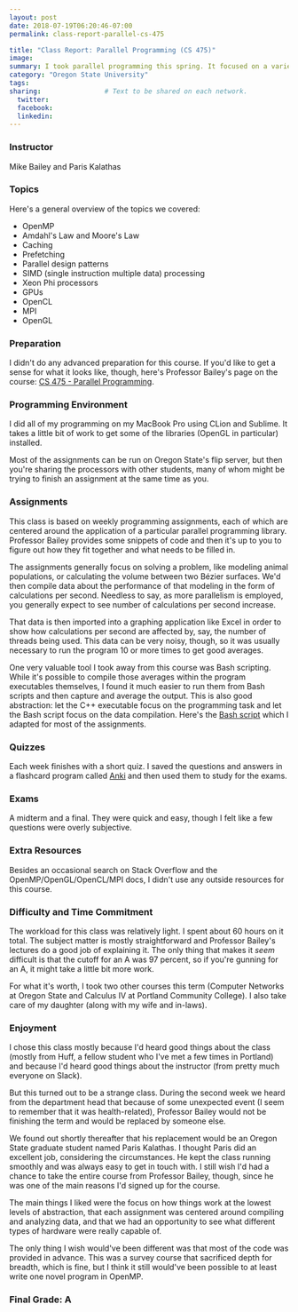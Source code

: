 ```yaml
---
layout: post
date: 2018-07-19T06:20:46-07:00
permalink: class-report-parallel-cs-475

title: "Class Report: Parallel Programming (CS 475)"
image: 
summary: I took parallel programming this spring. It focused on a variety of parallel programming libraries and the hardware that they depend on.
category: "Oregon State University"
tags: 
sharing:                # Text to be shared on each network.
  twitter: 
  facebook: 
  linkedin:
---
```


### Instructor
Mike Bailey and Paris Kalathas

### Topics
Here's a general overview of the topics we covered:

- OpenMP
- Amdahl's Law and Moore's Law
- Caching
- Prefetching
- Parallel design patterns
- SIMD (single instruction multiple data) processing
- Xeon Phi processors
- GPUs
- OpenCL
- MPI
- OpenGL

### Preparation
I didn't do any advanced preparation for this course. If you'd like to get a sense for what it looks like, though, here's Professor Bailey's page on the course: [CS 475 - Parallel Programming](http://web.engr.oregonstate.edu/~mjb/cs575e/).

### Programming Environment
I did all of my programming on my MacBook Pro using CLion and Sublime. It takes a little bit of work to get some of the libraries (OpenGL in particular) installed.

Most of the assignments can be run on Oregon State's flip server, but then you're sharing the processors with other students, many of whom might be trying to finish an assignment at the same time as you.

### Assignments
This class is based on weekly programming assignments, each of which are centered around the application of a particular parallel programming library. Professor Bailey provides some snippets of code and then it's up to you to figure out how they fit together and what needs to be filled in. 

The assignments generally focus on solving a problem, like modeling animal populations, or calculating the volume between two Bézier surfaces. We'd then compile data about the performance of that modeling in the form of calculations per second. Needless to say, as more parallelism is employed, you generally expect to see number of calculations per second increase.  

That data is then imported into a graphing application like Excel in order to show how calculations per second are affected by, say, the number of threads being used. This data can be very noisy, though, so it was usually necessary to run the program 10 or more times to get good averages.

One very valuable tool I took away from this course was Bash scripting. While it's possible to compile those averages within the program executables themselves, I found it much easier to run them from Bash scripts and then capture and average the output. This is also good abstraction: let the C++ executable focus on the programming task and let the Bash script focus on the data compilation. Here's the [Bash script](https://gist.github.com/alxmjo/50ee37c1bd6dc4d0e42fbafa9efcc0cb) which I adapted for most of the assignments.

### Quizzes
Each week finishes with a short quiz. I saved the questions and answers in a flashcard program called [Anki](https://apps.ankiweb.net/) and then used them to study for the exams.

### Exams
A midterm and a final. They were quick and easy, though I felt like a few questions were overly subjective.

### Extra Resources
Besides an occasional search on Stack Overflow and the OpenMP/OpenGL/OpenCL/MPI docs, I didn't use any outside resources for this course.

### Difficulty and Time Commitment
The workload for this class was relatively light. I spent about 60 hours on it total. The subject matter is mostly straightforward and Professor Bailey's lectures do a good job of explaining it. The only thing that makes it *seem* difficult is that the cutoff for an A was 97 percent, so if you're gunning for an A, it might take a little bit more work.

For what it's worth, I took two other courses this term (Computer Networks at Oregon State and Calculus IV at Portland Community College). I also take care of my daughter (along with my wife and in-laws).

### Enjoyment
I chose this class mostly because I'd heard good things about the class (mostly from Huff, a fellow student who I've met a few times in Portland) and because I'd heard good things about the instructor (from pretty much everyone on Slack). 

But this turned out to be a strange class. During the second week we heard from the department head that because of some unexpected event (I seem to remember that it was health-related), Professor Bailey would not be finishing the term and would be replaced by someone else. 

We found out shortly thereafter that his replacement would be an Oregon State graduate student named Paris Kalathas. I thought Paris did an excellent job, considering the circumstances. He kept the class running smoothly and was always easy to get in touch with. I still wish I'd had a chance to take the entire course from Professor Bailey, though, since he was one of the main reasons I'd signed up for the course.

The main things I liked were the focus on how things work at the lowest levels of abstraction, that each assignment was centered around compiling and analyzing data, and that we had an opportunity to see what different types of hardware were really capable of. 

The only thing I wish would've been different was that most of the code was provided in advance. This was a survey course that sacrificed depth for breadth, which is fine, but I think it still would've been possible to at least write one novel program in OpenMP. 

### Final Grade: A